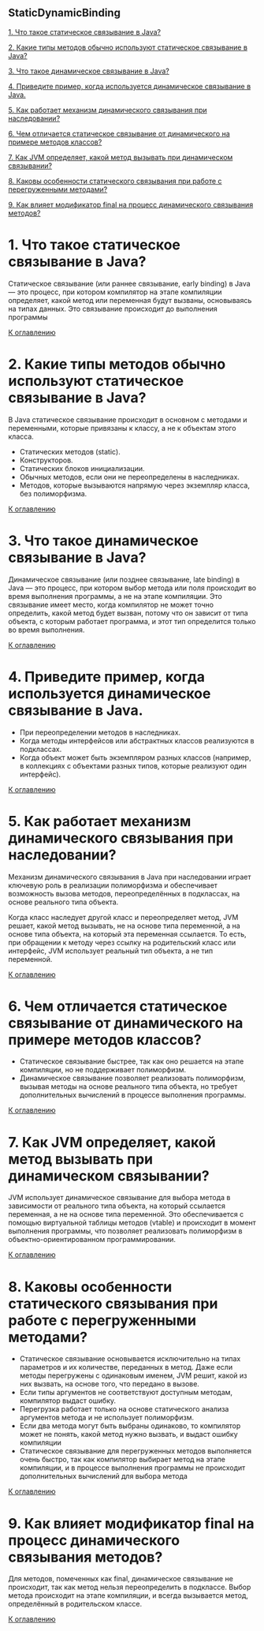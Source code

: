 ## StaticDynamicBinding

[1. Что такое статическое связывание в Java?
](#)

[2. Какие типы методов обычно используют статическое связывание в Java?
](#)

[3. Что такое динамическое связывание в Java?](#)

[4. Приведите пример, когда используется динамическое связывание в Java.
](#)

[5. Как работает механизм динамического связывания при наследовании?
](#)

[6. Чем отличается статическое связывание от динамического на примере методов классов?](#)

[7. Как JVM определяет, какой метод вызывать при динамическом связывании?
](#)

[8. Каковы особенности статического связывания при работе с перегруженными методами?
](#)

[9. Как влияет модификатор final на процесс динамического связывания методов?](#)


# 1. Что такое статическое связывание в Java?

Статическое связывание (или раннее связывание, early binding) в Java — это процесс, при котором компилятор на этапе компиляции определяет, какой метод или переменная будут вызваны, основываясь на типах данных. Это связывание происходит до выполнения программы

[К оглавлению](#StaticDynamicBinding)

# 2. Какие типы методов обычно используют статическое связывание в Java?

В Java статическое связывание происходит в основном с методами и переменными, которые привязаны к классу, а не к объектам этого класса.

- Статических методов (static). 
- Конструкторов. 
- Статических блоков инициализации. 
- Обычных методов, если они не переопределены в наследниках. 
- Методов, которые вызываются напрямую через экземпляр класса, без полиморфизма.

[К оглавлению](#StaticDynamicBinding)

# 3. Что такое динамическое связывание в Java?

Динамическое связывание (или позднее связывание, late binding) в Java — это процесс, при котором выбор метода или поля происходит во время выполнения программы, а не на этапе компиляции. Это связывание имеет место, когда компилятор не может точно определить, какой метод будет вызван, потому что он зависит от типа объекта, с которым работает программа, и этот тип определится только во время выполнения.

[К оглавлению](#StaticDynamicBinding)

# 4. Приведите пример, когда используется динамическое связывание в Java.

- При переопределении методов в наследниках. 
- Когда методы интерфейсов или абстрактных классов реализуются в подклассах. 
- Когда объект может быть экземпляром разных классов (например, в коллекциях с объектами разных типов, которые реализуют один интерфейс).

[К оглавлению](#StaticDynamicBinding)

# 5. Как работает механизм динамического связывания при наследовании?

Механизм динамического связывания в Java при наследовании играет ключевую роль в реализации полиморфизма и обеспечивает возможность вызова методов, переопределённых в подклассах, на основе реального типа объекта.

Когда класс наследует другой класс и переопределяет метод, JVM решает, какой метод вызывать, не на основе типа переменной, а на основе типа объекта, на который эта переменная ссылается. То есть, при обращении к методу через ссылку на родительский класс или интерфейс, JVM использует реальный тип объекта, а не тип переменной.

[К оглавлению](#StaticDynamicBinding)

# 6. Чем отличается статическое связывание от динамического на примере методов классов?

- Статическое связывание быстрее, так как оно решается на этапе компиляции, но не поддерживает полиморфизм. 
- Динамическое связывание позволяет реализовать полиморфизм, вызывая методы на основе реального типа объекта, но требует дополнительных вычислений в процессе выполнения программы.

[К оглавлению](#StaticDynamicBinding)

# 7. Как JVM определяет, какой метод вызывать при динамическом связывании?

JVM использует динамическое связывание для выбора метода в зависимости от реального типа объекта, на который ссылается переменная, а не на основе типа переменной. Это обеспечивается с помощью виртуальной таблицы методов (vtable) и происходит в момент выполнения программы, что позволяет реализовать полиморфизм в объектно-ориентированном программировании.

[К оглавлению](#StaticDynamicBinding)

# 8. Каковы особенности статического связывания при работе с перегруженными методами?

- Статическое связывание основывается исключительно на типах параметров и их количестве, переданных в метод. Даже если методы перегружены с одинаковым именем, JVM решит, какой из них вызвать, на основе того, что передано в вызове.
- Если типы аргументов не соответствуют доступным методам, компилятор выдаст ошибку.
- Перегрузка работает только на основе статического анализа аргументов метода и не использует полиморфизм.
- Если два метода могут быть выбраны одинаково, то компилятор может не понять, какой метод нужно вызвать, и выдаст ошибку компиляции
- Статическое связывание для перегруженных методов выполняется очень быстро, так как компилятор выбирает метод на этапе компиляции, и в процессе выполнения программы не происходит дополнительных вычислений для выбора метода

[К оглавлению](#StaticDynamicBinding)

# 9. Как влияет модификатор final на процесс динамического связывания методов?

Для методов, помеченных как final, динамическое связывание не происходит, так как метод нельзя переопределить в подклассе. Выбор метода происходит на этапе компиляции, и всегда вызывается метод, определённый в родительском классе.

[К оглавлению](#StaticDynamicBinding)